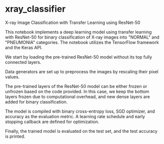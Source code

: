 # xray_classifier
X-ray Image Classification with Transfer Learning using ResNet-50

This notebook implements a deep learning model using transfer learning with ResNet-50 for binary classification of X-ray images into "NORMAL" and "PNEUMONIA" categories. The notebook utilizes the TensorFlow framework and the Keras API.

We start by loading the pre-trained ResNet-50 model without its top fully connected layers.

Data generators are set up to preprocess the images by rescaling their pixel values.

The pre-trained layers of the ResNet-50 model can be either frozen or unfrozen based on the code provided. In this case, we keep the bottom layers frozen due to computational overhead, and new dense layers are added for binary classification.

The model is compiled with binary cross-entropy loss, SGD optimizer, and accuracy as the evaluation metric. A learning rate schedule and early stopping callback are defined for optimization.

Finally, the trained model is evaluated on the test set, and the test accuracy is printed.
